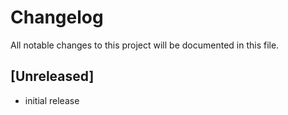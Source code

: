 # Changelog

All notable changes to this project will be documented in this file.

## [Unreleased]

- initial release
